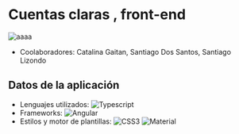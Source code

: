 # Cuentas claras , front-end

![aaaa](https://github.com/Tilk1/ttps-angular/assets/24284918/ac73957c-3bd4-4a86-9b6d-652ebe170c69)

- Coolaboradores:  Catalina Gaitan, Santiago Dos Santos, Santiago Lizondo

## Datos de la aplicación
- Lenguajes utilizados: 
![Typescript](https://img.shields.io/badge/TypeScript-007ACC?style=for-the-badge&logo=typescript&logoColor=white)
- Frameworks: ![Angular](https://img.shields.io/badge/Angular-DD0031?style=for-the-badge&logo=angular&logoColor=white)
- Estilos y motor de plantillas: ![CSS3](https://img.shields.io/badge/css3-%231572B6.svg?style=for-the-badge&logo=css3&logoColor=white) ![Material](https://img.shields.io/badge/Material--UI-0081CB?style=for-the-badge&logo=material-ui&logoColor=white)

